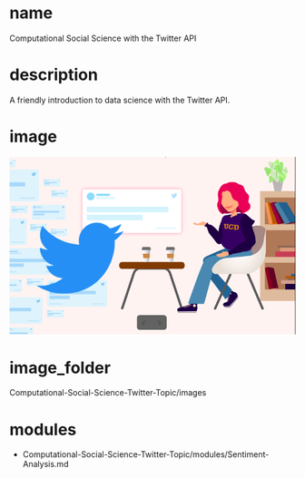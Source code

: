 # name
Computational Social Science with the Twitter API

# description
A friendly introduction to data science with the Twitter API. 

# image
<img src="images/TwitterTopicPic.png"/>
    

# image_folder
Computational-Social-Science-Twitter-Topic/images    
# modules
* Computational-Social-Science-Twitter-Topic/modules/Sentiment-Analysis.md
